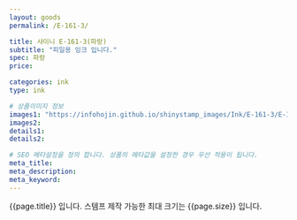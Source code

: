 ```yaml
---
layout: goods
permalink: /E-161-3/

title: 샤이니 E-161-3(파랑)
subtitle: "피일용 잉크 입니다."
spec: 파랑
price: 

categories: ink
type: ink

# 상품이미지 정보
images1: "https://infohojin.github.io/shinystamp_images/Ink/E-161-3/E-161-3_1.jpg"
images2:
details1:
details2:    

# SEO 메타설정을 정의 합니다. 상품의 메타값을 설정한 경우 우선 적용이 됩니다.
meta_title: 
meta_description:
meta_keyword:
---
```


{{page.title}} 입니다. 스템프 제작 가능한 최대 크기는 {{page.size}} 입니다.